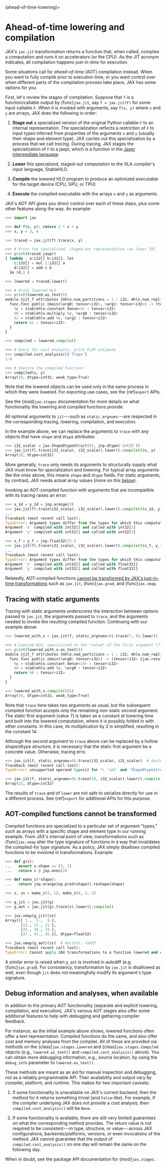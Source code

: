 (ahead-of-time-lowering)=

# Ahead-of-time lowering and compilation

<!--* freshness: { reviewed: '2024-06-12' } *-->

JAX's `jax.jit` transformation returns a function that, when called,
compiles a computation and runs it on accelerators (or the CPU). As
the JIT acronym indicates, all compilation happens _just-in-time_ for
execution.

Some situations call for _ahead-of-time_ (AOT) compilation instead. When you
want to fully compile prior to execution time, or you want control over when
different parts of the compilation process take place, JAX has some options for
you.

First, let's review the stages of compilation. Suppose that `f` is a
function/callable output by {func}`jax.jit`, say `f = jax.jit(F)` for some input
callable `F`. When it is invoked with arguments, say `f(x, y)` where `x` and `y`
are arrays, JAX does the following in order:

1. **Stage out** a specialized version of the original Python callable
   `F` to an internal representation. The specialization reflects a
   restriction of `F` to input types inferred from properties of the
   arguments `x` and `y` (usually their shape and element type). JAX
   carries out this specialization by a process that we call
   _tracing_. During tracing, JAX stages the specialization of `F` to
   a jaxpr, which is a function in the [Jaxpr intermediate
   language](https://docs.jax.dev/en/latest/jaxpr.html).

2. **Lower** this specialized, staged-out computation to the XLA compiler's
   input language, StableHLO.

3. **Compile** the lowered HLO program to produce an optimized executable for
   the target device (CPU, GPU, or TPU).

4. **Execute** the compiled executable with the arrays `x` and `y` as arguments.

JAX's AOT API gives you direct control over each of these steps, plus
some other features along the way. An example:

```python
>>> import jax

>>> def f(x, y): return 2 * x + y
>>> x, y = 3, 4

>>> traced = jax.jit(f).trace(x, y)

>>> # Print the specialized, staged-out representation (as Jaxpr IR)
>>> print(traced.jaxpr)
{ lambda ; a:i32[] b:i32[]. let
    c:i32[] = mul 2:i32[] a
    d:i32[] = add c b
  in (d,) }

>>> lowered = traced.lower()

>>> # Print lowered HLO
>>> print(lowered.as_text())
module @jit_f attributes {mhlo.num_partitions = 1 : i32, mhlo.num_replicas = 1 : i32} {
  func.func public @main(%arg0: tensor<i32>, %arg1: tensor<i32>) -> (tensor<i32> {jax.result_info = "result"}) {
    %c = stablehlo.constant dense<2> : tensor<i32>
    %0 = stablehlo.multiply %c, %arg0 : tensor<i32>
    %1 = stablehlo.add %0, %arg1 : tensor<i32>
    return %1 : tensor<i32>
  }
}

>>> compiled = lowered.compile()

>>> # Query for cost analysis, print FLOP estimate
>>> compiled.cost_analysis()['flops']
2.0

>>> # Execute the compiled function!
>>> compiled(x, y)
Array(10, dtype=int32, weak_type=True)

```

Note that the lowered objects can be used only in the same process
in which they were lowered. For exporting use cases, see the {ref}`export` APIs.

See the {mod}`jax.stages` documentation for more details on what functionality
the lowering and compiled functions provide.

All optional arguments to `jit`---such as `static_argnums`---are respected in
the corresponding tracing, lowering, compilation, and execution.

In the example above, we can replace the arguments to `trace` with any objects
that have `shape` and `dtype` attributes:

```python
>>> i32_scalar = jax.ShapeDtypeStruct((), jnp.dtype('int32'))
>>> jax.jit(f).trace(i32_scalar, i32_scalar).lower().compile()(x, y)
Array(10, dtype=int32)

```

More generally, `trace` only needs its arguments to structurally supply what JAX
must know for specialization and lowering. For typical array arguments like the
ones above, this means `shape` and `dtype` fields. For static arguments, by
contrast, JAX needs actual array values (more on this
[below](#tracing-with-static-arguments)).

Invoking an AOT-compiled function with arguments that are incompatible with its
tracing raises an error:

```python
>>> x_1d = y_1d = jnp.arange(3)
>>> jax.jit(f).trace(i32_scalar, i32_scalar).lower().compile()(x_1d, y_1d)  # doctest: +IGNORE_EXCEPTION_DETAIL
...
Traceback (most recent call last):
TypeError: Argument types differ from the types for which this computation was compiled. The mismatches are:
Argument 'x' compiled with int32[] and called with int32[3]
Argument 'y' compiled with int32[] and called with int32[3]

>>> x_f = y_f = jnp.float32(72.)
>>> jax.jit(f).trace(i32_scalar, i32_scalar).lower().compile()(x_f, y_f)  # doctest: +IGNORE_EXCEPTION_DETAIL
...
Traceback (most recent call last):
TypeError: Argument types differ from the types for which this computation was compiled. The mismatches are:
Argument 'x' compiled with int32[] and called with float32[]
Argument 'y' compiled with int32[] and called with float32[]

```

Relatedly, AOT-compiled functions [cannot be transformed by JAX's just-in-time
transformations](#aot-compiled-functions-cannot-be-transformed) such as
`jax.jit`, {func}`jax.grad`, and {func}`jax.vmap`.


## Tracing with static arguments

Tracing with static arguments underscores the interaction between options
passed to `jax.jit`, the arguments passed to `trace`, and the arguments needed
to invoke the resulting compiled function. Continuing with our example above:

```python
>>> lowered_with_x = jax.jit(f, static_argnums=0).trace(7, 8).lower()

>>> # Lowered HLO, specialized to the *value* of the first argument (7)
>>> print(lowered_with_x.as_text())
module @jit_f attributes {mhlo.num_partitions = 1 : i32, mhlo.num_replicas = 1 : i32} {
  func.func public @main(%arg0: tensor<i32>) -> (tensor<i32> {jax.result_info = "result"}) {
    %c = stablehlo.constant dense<14> : tensor<i32>
    %0 = stablehlo.add %c, %arg0 : tensor<i32>
    return %0 : tensor<i32>
  }
}

>>> lowered_with_x.compile()(5)
Array(19, dtype=int32, weak_type=True)

```

Note that `trace` here takes two arguments as usual, but the subsequent compiled
function accepts only the remaining non-static second argument. The static first
argument (value 7) is taken as a constant at lowering time and built into the
lowered computation, where it is possibly folded in with other constants. In
this case, its multiplication by 2 is simplified, resulting in the constant 14.

Although the second argument to `trace` above can be replaced by a hollow
shape/dtype structure, it is necessary that the static first argument be a
concrete value. Otherwise, tracing errs:

```python
>>> jax.jit(f, static_argnums=0).trace(i32_scalar, i32_scalar)  # doctest: +SKIP
Traceback (most recent call last):
TypeError: unsupported operand type(s) for *: 'int' and 'ShapeDtypeStruct'

>>> jax.jit(f, static_argnums=0).trace(10, i32_scalar).lower().compile()(5)
Array(25, dtype=int32)

```

The results of `trace` and of `lower` are not safe to serialize directly for use
in a different process. See {ref}`export` for additional APIs for this purpose.

## AOT-compiled functions cannot be transformed

Compiled functions are specialized to a particular set of argument "types," such
as arrays with a specific shape and element type in our running example. From
JAX's internal point of view, transformations such as {func}`jax.vmap` alter the
type signature of functions in a way that invalidates the compiled-for type
signature. As a policy, JAX simply disallows compiled functions to be involved
in transformations. Example:

```python
>>> def g(x):
...   assert x.shape == (3, 2)
...   return x @ jnp.ones(2)

>>> def make_z(*shape):
...   return jnp.arange(np.prod(shape)).reshape(shape)

>>> z, zs = make_z(3, 2), make_z(4, 3, 2)

>>> g_jit = jax.jit(g)
>>> g_aot = jax.jit(g).trace(z).lower().compile()

>>> jax.vmap(g_jit)(zs)
Array([[ 1.,  5.,  9.],
       [13., 17., 21.],
       [25., 29., 33.],
       [37., 41., 45.]], dtype=float32)

>>> jax.vmap(g_aot)(zs)  # doctest: +SKIP
Traceback (most recent call last):
TypeError: Cannot apply JAX transformations to a function lowered and compiled for a particular signature. Detected argument of Tracer type <class 'jax._src.interpreters.batching.BatchTracer'>

```

A similar error is raised when `g_aot` is involved in autodiff
(e.g. {func}`jax.grad`). For consistency, transformation by `jax.jit` is
disallowed as well, even though `jit` does not meaningfully modify its
argument's type signature.


## Debug information and analyses, when available

In addition to the primary AOT functionality (separate and explicit lowering,
compilation, and execution), JAX's various AOT stages also offer some additional
features to help with debugging and gathering compiler feedback.

For instance, as the initial example above shows, lowered functions often offer
a text representation. Compiled functions do the same, and also offer cost and
memory analyses from the compiler. All of these are provided via methods on the
{class}`jax.stages.Lowered` and {class}`jax.stages.Compiled` objects (e.g.,
`lowered.as_text()` and `compiled.cost_analysis()` above).
You can obtain more debugging information, e.g., source location,
by using the `debug_info` parameter to `lowered.as_text()`.

These methods are meant as an aid for manual inspection and debugging, not as a
reliably programmable API. Their availability and output vary by compiler,
platform, and runtime. This makes for two important caveats:

1. If some functionality is unavailable on JAX's current backend, then the
   method for it returns something trivial (and `False`-like). For example, if
   the compiler underlying JAX does not provide a cost analysis, then
   `compiled.cost_analysis()` will be `None`.

2. If some functionality is available, there are still very limited guarantees
   on what the corresponding method provides. The return value is not required
   to be consistent---in type, structure, or value---across JAX configurations,
   backends/platforms, versions, or even invocations of the method. JAX cannot
   guarantee that the output of `compiled.cost_analysis()` on one day will
   remain the same on the following day.

When in doubt, see the package API documentation for {mod}`jax.stages`.
